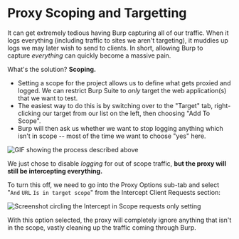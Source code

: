 # Proxy Scoping and Targetting

It can get extremely tedious having Burp capturing all of our traffic. When it logs everything (including traffic to sites we aren't targeting), it muddies up logs we may later wish to send to clients. In short, allowing Burp to capture _everything_ can quickly become a massive pain.

What's the solution? **Scoping.**

- Setting a scope for the project allows us to define what gets proxied and logged. We can restrict Burp Suite to _only_ target the web application(s) that we want to test. 
- The easiest way to do this is by switching over to the "Target" tab, right-clicking our target from our list on the left, then choosing "Add To Scope". 
- Burp will then ask us whether we want to stop logging anything which isn't in scope -- most of the time we want to choose "yes" here.  

![GIF showing the process described above](https://tryhackme-images.s3.amazonaws.com/user-uploads/5d9e176315f8850e719252ed/room-content/7e11c5dec4dba4336927aa7561e5c793.gif)

We just chose to disable _logging_ for out of scope traffic, **but the proxy will still be intercepting everything.** 

To turn this off, we need to go into the Proxy Options sub-tab and select "`And` `URL` `Is in target scope`" from the Intercept Client Requests section:

![Screenshot circling the Intercept in Scope requests only setting](https://tryhackme-images.s3.amazonaws.com/user-uploads/5d9e176315f8850e719252ed/room-content/dec63f8822c1fe3393d779e17052577b.png)  

With this option selected, the proxy will completely ignore anything that isn't in the scope, vastly cleaning up the traffic coming through Burp.

